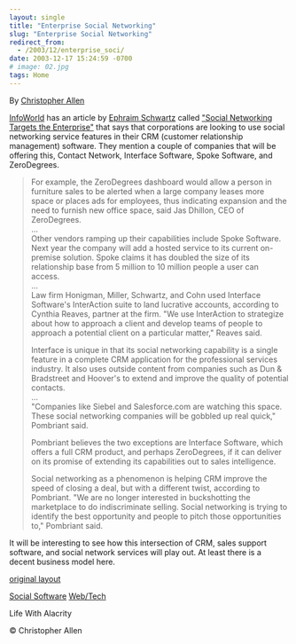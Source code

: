 ```yaml
---
layout: single
title: "Enterprise Social Networking"
slug: "Enterprise Social Networking"
redirect_from:
  - /2003/12/enterprise_soci/
date: 2003-12-17 15:24:59 -0700
# image: 02.jpg
tags: Home
---
```


By [Christopher Allen](/lwa/about)

[InfoWorld](http://www.infoworld.com) has an article by [Ephraim Schwartz](http://www.infoworld.com/columnists/ephraim_reality.html) called ["Social Networking Targets the Enterprise"](http://www.infoworld.com/article/03/12/15/49NNsocial_1.html) that says that corporations are looking to use social networking service features in their CRM (customer relationship management) software. They mention a couple of companies that will be offering this, Contact Network, Interface Software, Spoke Software, and ZeroDegrees.

> For example, the ZeroDegrees dashboard would allow a person in furniture sales to be alerted when a large company leases more space or places ads for employees, thus indicating expansion and the need to furnish new office space, said Jas Dhillon, CEO of ZeroDegrees.  
> ...  
> Other vendors ramping up their capabilities include Spoke Software. Next year the company will add a hosted service to its current on-premise solution. Spoke claims it has doubled the size of its relationship base from 5 million to 10 million people a user can access.  
> ...  
> Law firm Honigman, Miller, Schwartz, and Cohn used Interface Software's InterAction suite to land lucrative accounts, according to Cynthia Reaves, partner at the firm. "We use InterAction to strategize about how to approach a client and develop teams of people to approach a potential client on a particular matter," Reaves said.
> 
> Interface is unique in that its social networking capability is a single feature in a complete CRM application for the professional services industry. It also uses outside content from companies such as Dun & Bradstreet and Hoover's to extend and improve the quality of potential contacts.  
> ...  
> "Companies like Siebel and Salesforce.com are watching this space. These social networking companies will be gobbled up real quick," Pombriant said.
> 
> Pombriant believes the two exceptions are Interface Software, which offers a full CRM product, and perhaps ZeroDegrees, if it can deliver on its promise of extending its capabilities out to sales intelligence.
> 
> Social networking as a phenomenon is helping CRM improve the speed of closing a deal, but with a different twist, according to Pombriant. "We are no longer interested in buckshotting the marketplace to do indiscriminate selling. Social networking is trying to identify the best opportunity and people to pitch those opportunities to," Pombriant said.

It will be interesting to see how this intersection of CRM, sales support software, and social network services will play out. At least there is a decent business model here.

[original layout](/previous/2003/12/enterprise_soci.html)

[Social Software](/tags/social-software/) [Web/Tech](/tags/web/tech/)

Life With Alacrity

© Christopher Allen